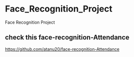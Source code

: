 # Face_Recognition_Project
Face Recognition Project

## check this face-recognition-Attendance
https://github.com/atanu20/face-recognition-Attendance
